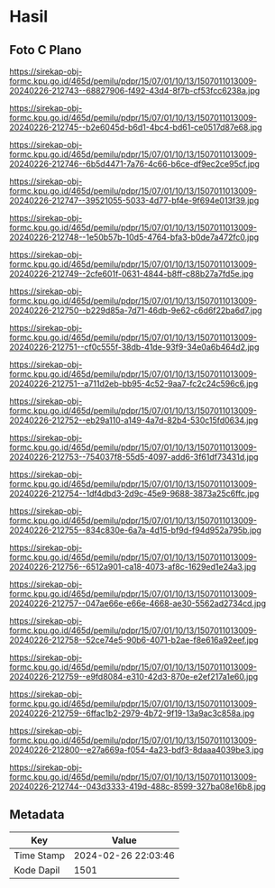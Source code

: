 # Hasil

## Foto C Plano

https://sirekap-obj-formc.kpu.go.id/465d/pemilu/pdpr/15/07/01/10/13/1507011013009-20240226-212743--68827906-f492-43d4-8f7b-cf53fcc6238a.jpg

https://sirekap-obj-formc.kpu.go.id/465d/pemilu/pdpr/15/07/01/10/13/1507011013009-20240226-212745--b2e6045d-b6d1-4bc4-bd61-ce0517d87e68.jpg

https://sirekap-obj-formc.kpu.go.id/465d/pemilu/pdpr/15/07/01/10/13/1507011013009-20240226-212746--6b5d4471-7a76-4c66-b6ce-df9ec2ce95cf.jpg

https://sirekap-obj-formc.kpu.go.id/465d/pemilu/pdpr/15/07/01/10/13/1507011013009-20240226-212747--39521055-5033-4d77-bf4e-9f694e013f39.jpg

https://sirekap-obj-formc.kpu.go.id/465d/pemilu/pdpr/15/07/01/10/13/1507011013009-20240226-212748--1e50b57b-10d5-4764-bfa3-b0de7a472fc0.jpg

https://sirekap-obj-formc.kpu.go.id/465d/pemilu/pdpr/15/07/01/10/13/1507011013009-20240226-212749--2cfe601f-0631-4844-b8ff-c88b27a7fd5e.jpg

https://sirekap-obj-formc.kpu.go.id/465d/pemilu/pdpr/15/07/01/10/13/1507011013009-20240226-212750--b229d85a-7d71-46db-9e62-c6d6f22ba6d7.jpg

https://sirekap-obj-formc.kpu.go.id/465d/pemilu/pdpr/15/07/01/10/13/1507011013009-20240226-212751--cf0c555f-38db-41de-93f9-34e0a6b464d2.jpg

https://sirekap-obj-formc.kpu.go.id/465d/pemilu/pdpr/15/07/01/10/13/1507011013009-20240226-212751--a711d2eb-bb95-4c52-9aa7-fc2c24c596c6.jpg

https://sirekap-obj-formc.kpu.go.id/465d/pemilu/pdpr/15/07/01/10/13/1507011013009-20240226-212752--eb29a110-a149-4a7d-82b4-530c15fd0634.jpg

https://sirekap-obj-formc.kpu.go.id/465d/pemilu/pdpr/15/07/01/10/13/1507011013009-20240226-212753--754037f8-55d5-4097-add6-3f61df73431d.jpg

https://sirekap-obj-formc.kpu.go.id/465d/pemilu/pdpr/15/07/01/10/13/1507011013009-20240226-212754--1df4dbd3-2d9c-45e9-9688-3873a25c6ffc.jpg

https://sirekap-obj-formc.kpu.go.id/465d/pemilu/pdpr/15/07/01/10/13/1507011013009-20240226-212755--834c830e-6a7a-4d15-bf9d-f94d952a795b.jpg

https://sirekap-obj-formc.kpu.go.id/465d/pemilu/pdpr/15/07/01/10/13/1507011013009-20240226-212756--6512a901-ca18-4073-af8c-1629ed1e24a3.jpg

https://sirekap-obj-formc.kpu.go.id/465d/pemilu/pdpr/15/07/01/10/13/1507011013009-20240226-212757--047ae66e-e66e-4668-ae30-5562ad2734cd.jpg

https://sirekap-obj-formc.kpu.go.id/465d/pemilu/pdpr/15/07/01/10/13/1507011013009-20240226-212758--52ce74e5-90b6-4071-b2ae-f8e616a92eef.jpg

https://sirekap-obj-formc.kpu.go.id/465d/pemilu/pdpr/15/07/01/10/13/1507011013009-20240226-212759--e9fd8084-e310-42d3-870e-e2ef217a1e60.jpg

https://sirekap-obj-formc.kpu.go.id/465d/pemilu/pdpr/15/07/01/10/13/1507011013009-20240226-212759--6ffac1b2-2979-4b72-9f19-13a9ac3c858a.jpg

https://sirekap-obj-formc.kpu.go.id/465d/pemilu/pdpr/15/07/01/10/13/1507011013009-20240226-212800--e27a669a-f054-4a23-bdf3-8daaa4039be3.jpg

https://sirekap-obj-formc.kpu.go.id/465d/pemilu/pdpr/15/07/01/10/13/1507011013009-20240226-212744--043d3333-419d-488c-8599-327ba08e16b8.jpg


## Metadata

| Key        | Value               |
| ---------- | ------------------- |
| Time Stamp | 2024-02-26 22:03:46 |
| Kode Dapil | 1501                |



